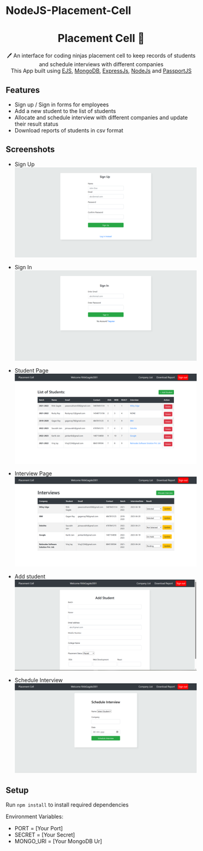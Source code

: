 # NodeJS-Placement-Cell
 <h1 align="center">Placement Cell  📝</h1> 
<p align="center">
 🖊️ An interface for coding ninjas placement cell to keep records of students and schedule interviews with different companies <br>
     This App built using <a href="https://ejs.co/">EJS</a>, <a href="https://www.mongodb.com/">MongoDB</a>, <a href="https://expressjs.com/">ExpressJs</a>, <a href="https://nodejs.org/en/">NodeJs</a> and <a href="http://www.passportjs.org/">PassportJS</a>
</p>

## Features

- Sign up / Sign in forms for employees
- Add a new student to the list of students
- Allocate and schedule interview with different companies and update their result status
- Download reports of students in csv format

## Screenshots

- Sign Up
  ![Sign-Up](./images/SignUp.PNG)

- Sign In
  ![Sign-In](./images/Login.PNG)

- Student Page
  ![Student-Page](./images/StudentList.PNG)

- Interview Page
  ![Interview-Page](./images/CompanyList.PNG)

- Add student
  ![Add-Student](./images/AddStudent.PNG)

- Schedule Interview
  ![Interview](./images/InterviewSchedule.PNG)

## Setup

Run `npm install` to install required dependencies

Environment Variables:

- PORT = [Your Port]
- SECRET = [Your Secret]
- MONGO_URI = [Your MongoDB Ur]
